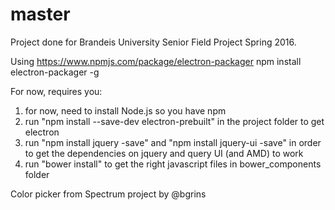 # master
Project done for Brandeis University Senior Field Project Spring 2016. 

Using https://www.npmjs.com/package/electron-packager
npm install electron-packager -g

For now, requires you:
1. for now, need to install Node.js so you have npm
2. run "npm install --save-dev electron-prebuilt" in the project folder to get electron 
3. run "npm install jquery -save" and "npm install jquery-ui -save" in order to get the dependencies on jquery and query UI (and AMD) to work
4. run "bower install" to get the right javascript files in bower_components folder


Color picker from Spectrum project by @bgrins
